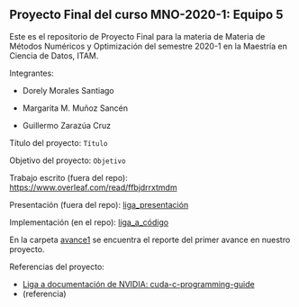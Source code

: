 ## Proyecto Final del curso MNO-2020-1: Equipo 5

Este es el repositorio de Proyecto Final para la materia de Materia de Métodos Numéricos y Optimización del semestre 2020-1 en la Maestría en Ciencia de Datos, ITAM.

Integrantes:

* Dorely Morales Santiago

* Margarita M. Muñoz Sancén

* Guillermo Zarazúa Cruz

Título del proyecto: `Título`

Objetivo del proyecto: `Objetivo`

Trabajo escrito (fuera del repo): https://www.overleaf.com/read/ffbjdrrxtmdm

Presentación (fuera del repo): [liga_presentación]()

Implementación (en el repo): [liga_a_código]() 

En la carpeta [avance1](avance1) se encuentra el reporte del primer avance en nuestro proyecto. 

Referencias del proyecto:

* [Liga a documentación de NVIDIA: cuda-c-programming-guide](http://docs.nvidia.com/cuda/cuda-c-programming-guide/#axzz4cvQxAHMZ)
* (referencia)
